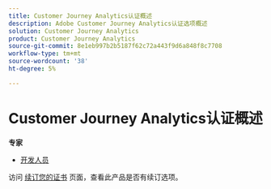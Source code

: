 ```yaml
---
title: Customer Journey Analytics认证概述
description: Adobe Customer Journey Analytics认证选项概述
solution: Customer Journey Analytics
product: Customer Journey Analytics
source-git-commit: 8e1eb997b2b5187f62c72a443f9d6a848f8c7708
workflow-type: tm+mt
source-wordcount: '38'
ht-degree: 5%

---
```


# Customer Journey Analytics认证概述

**专家**

* [开发人员](/help/certifications/acja/acja-e-developer.md) <!--AD0-E604-->

访问 [续订您的证书](/help/certifications/renew.md) 页面，查看此产品是否有续订选项。
